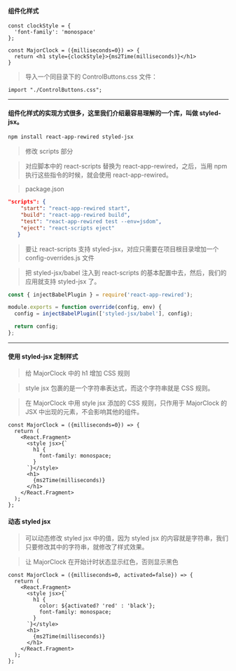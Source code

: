#### 组件化样式
```tsx
const clockStyle = {
  'font-family': 'monospace'
};

const MajorClock = ({milliseconds=0}) => {
  return <h1 style={clockStyle}>{ms2Time(milliseconds)}</h1>
}
```

>导入一个同目录下的 ControlButtons.css 文件：

```tsx
import "./ControlButtons.css";
```

***
#### 组件化样式的实现方式很多，这里我们介绍最容易理解的一个库，叫做 styled-jsx。
```bash
npm install react-app-rewired styled-jsx
```

>修改 scripts 部分

>对应脚本中的 react-scripts 替换为 react-app-rewired，之后，当用 npm 执行这些指令的时候，就会使用 react-app-rewired。

>package.json

```JSON
"scripts": {
    "start": "react-app-rewired start",
    "build": "react-app-rewired build",
    "test": "react-app-rewired test --env=jsdom",
    "eject": "react-scripts eject"
   }
```

>要让 react-scripts 支持 styled-jsx，对应只需要在项目根目录增加一个 config-overrides.js 文件

>把 styled-jsx/babel 注入到 react-scripts 的基本配置中去，然后，我们的应用就支持 styled-jsx 了。

```javascript
const { injectBabelPlugin } = require('react-app-rewired');

module.exports = function override(config, env) {
  config = injectBabelPlugin(['styled-jsx/babel'], config);

  return config;
};
```

***
#### 使用 styled-jsx 定制样式
>给 MajorClock 中的 h1 增加 CSS 规则

>style jsx 包裹的是一个字符串表达式，而这个字符串就是 CSS 规则。

>在 MajorClock 中用 style jsx 添加的 CSS 规则，只作用于 MajorClock 的 JSX 中出现的元素，不会影响其他的组件。

```tsx
const MajorClock = ({milliseconds=0}) => {
  return (
    <React.Fragment>
      <style jsx>{`
        h1 {
          font-family: monospace;
        }
      `}</style>
      <h1>
        {ms2Time(milliseconds)}
      </h1>
    </React.Fragment>
  );
};
```

#### 动态 styled jsx
>可以动态修改 styled jsx 中的值，因为 styled jsx 的内容就是字符串，我们只要修改其中的字符串，就修改了样式效果。

>让 MajorClock 在开始计时状态显示红色，否则显示黑色

```tsx
const MajorClock = ({milliseconds=0, activated=false}) => {
  return (
    <React.Fragment>
      <style jsx>{`
        h1 {
          color: ${activated? 'red' : 'black'};
          font-family: monospace;
        }
      `}</style>
      <h1>
        {ms2Time(milliseconds)}
      </h1>
    </React.Fragment>
  );
};
```